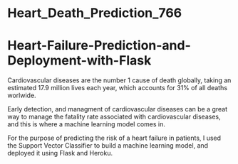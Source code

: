 # Heart_Death_Prediction_766

# Heart-Failure-Prediction-and-Deployment-with-Flask
Cardiovascular diseases are the number 1 cause of death globally, taking an estimated 17.9 million lives each year, which accounts for 31% of all deaths worlwide.  

Early detection, and managment of cardiovascular diseases can be a great way to manage the fatality rate associated with cardiovascular diseases, and this is where a machine learning model comes in. 

For the purpose of predicting the risk of a  heart failure in patients, I used the Support Vector Classifier to build a machine learning model, and deployed it using Flask and Heroku.

